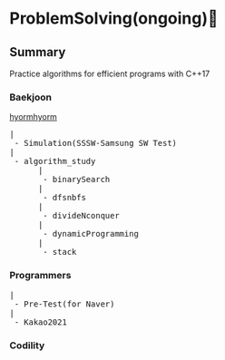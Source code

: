 # ProblemSolving(ongoing):wrench:

## Summary

Practice algorithms for efficient programs with C++17

### Baekjoon 
[hyormhyorm](https://www.acmicpc.net/user/hyormhyorm)
<pre>
|
 - Simulation(SSSW-Samsung SW Test)
|
 - algorithm_study
      |
       - binarySearch
      |
       - dfsnbfs
      |
       - divideNconquer
      |
       - dynamicProgramming
      |
       - stack
</pre>
### Programmers
<pre>
|
 - Pre-Test(for Naver)
|
 - Kakao2021
</pre>

### Codility
